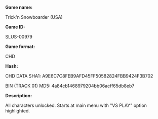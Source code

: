 **Game name:**

Trick'n Snowboarder (USA)

**Game ID:**

SLUS-00979

**Game format:**

CHD

**Hash:**

CHD DATA SHA1: A9E6C7C8FEB9AFD45FF50582824FBB9424F3B702

BIN (TRACK 01) MD5: 4a84cb1468979204bb06acff65db8eb7

**Description:**

All characters unlocked. Starts at main menu with "VS PLAY" option highlighted.